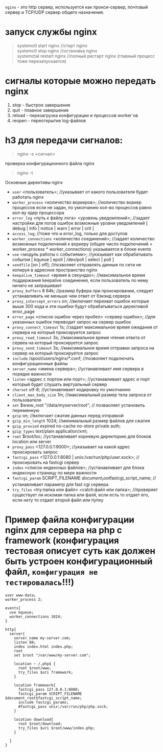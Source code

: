 `nginx` - это http сервер, используется как прокси-сервер, почтовый сервер и TCP/UDP сервер общего назначения.

запуск службы nginx 
=====================
 >systemctl start nginx   //старт nginx  
 >systemctl stop nginx  //остановка nginx  
 >systemctal restart nginx  //полный рестарт nginx (главный процесс тоже перезапускается)  
 
сигналы которые можно передать nginx 
=====================
  1. stop - быстрое завершение 
  2. quit - плавное завершение
  3. reload - перезагрузка конфигурации и процессов worker`ов
  4. reopen - переоткрытие log-файлов
  
h3 для передачи сигналов:
=====================
  >nginx -s <сигнал>
  
проверка конфигурационного файла nginx
  >nginx -t
  
Основные директивы nginx
  
  * `user` <пользователь>;  //указывает от какого пользователя будет работать nginx
  * `worker_process` <количество воркеров>; //количество воркер процессов если не задан, по умолчанию кол-во процессов равно кол-ву ядер процессора
  * `error_log` <путь к файлу лога> <уровень уведомлений>;  //задает настройки для логов ошибок возможные уровни уведомлений [ debug | info | notice | warn | error | crit ]
  * `access_log`; //тоже что и error_log, только для доступов  
  * `worker_connections` <количество соединений>;   //задает количество возможных подключений к воркеру (общее число подключений = worker_process * worker_connections) указывается в блоке events
  * `use` <модуль работы с событиями>;  //указывает как обрабатывать события [ kqueue | epoll | /dev/poll | select | poll ]
  * `sendfile` [on | off];  //позволяет отправлять данные по сети не копируя в адресное пространство nginx
  * `keepalive_timeout` <время в секундах>; //максимальное время поддержания keepalive соединения, если пользователь по нему ничего не запрашивает
  * `proxy_buffers` 8 64k;  //размер буфера при проксировании, следует устанавливать не меньше чем ответ от бэкэнд сервера
  * `proxy_intercept_errors` on;  //включает перехват ошибок которые выше 300 кода и эти ошибки будут обрабатываться директивой error_page
  * `error_page` <список ошибок через пробел> <сервер ошибок>;  //для указанных ошибок переводит запрос на сервер ошибок
  * `proxy_connect_timeout` 1s; //задает максимальное время ожидания от сервера на который приксируется запрос
  * `proxy_read_timeout` 3s;  //максимальное время чтения ответа от сервеа на который проксируется запрос
  * `proxy_send_timeout` 3s;  //максимальное время отправки запроса на сервер на который проксируется запрос
  * `include` /spool/users/nginx/*.conf;  //позволяет подключать конфигурационные файлы
  * `server_name` <имена сервера>; //устанавливает имя сервера в порядке важности
  * `listen` <адрес с портом или порт>; //устанавливает адрес и порт который будет слушать виртуальный сервер
  * `charset` utf-8;  //устанавливает кодировку по умолчанию
  * `client_max_body_size` 1m;  //максимальный размер тела запроса от пользователя
  * `set` $www_root "/data/myserver/root";  // позваоляет установить переменную
  * `gzip` on;  //включает сжатие данных перед отправкой
  * `gzip_min_length` 1024; //минимальный размер файлов для сжатия
  * `gzip_proxied` expired no-cache no-store private auth;
  * `gzip_types` text/plain application/xml; 
  * `root` $root/loc; //устанавливает корневую директорию для блоков location или server
  * `proxy_pass` <127.0.0.1:9000>; //указывает на какой адрес проксировать запрос
  * `fastcgi_pass` <127.0.0.1:8080 | unix:/var/run/php/user.sock>;  //проксировать на fastcgi сервер
  * `index` <список индексных файлов>;  //устанавливает для блока индексную страницу по мере важности 
  * `fastcgi_param` SCRIPT_FILENAME $document_root$fastcgi_script_name; //устанавливает параметр для fast cgi сервера
  * `try_files` <try:папка или файл> <catch:файл или папка>; //проверяет существует ли искомая папка или фалй, если есть то отдает его, если нету то отдает второй файл или пупку
  
Пример файла конфигурации nginx для сервера на php с framework (конфигурация тестовая описует суть как должен быть устроен конфигурационный файл, `конфигурация не тестировалась`!!!)
====================

```
user www-data;
worker_process 2;

events{
  use kqueue;
  worker_connections 1024;
}

http{
  server{
    server_name my-server.com;
    listen 80;
    index index.html index.php;
    root
    set $root "/var/www/my-server.com";
    
    location ~ /.php$ {
      root $root/www;
      try_files $uri framework;
    }
    
    location framework{
      fastcgi_pass 127.0.0.1:8080;
      fastcgi_param SCRIPT_FILENAME $document_root$fastcgi_script_name;
      include fastcgi_params;
      #fastcgi_pass unix:/var/run/php/php.sock; 
    }
    
    location download{
      root $root/download;
      try_files $uri $root/www/index.php;
    }
    
  }
}
```
